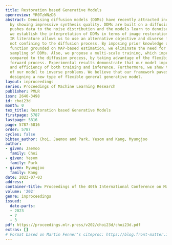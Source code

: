 ```yaml
---
title: Restoration based Generative Models
openreview: YR0TzWNzD8
abstract: Denoising diffusion models (DDMs) have recently attracted increasing attention
  by showing impressive synthesis quality. DDMs are built on a diffusion process that
  pushes data to the noise distribution and the models learn to denoise. In this paper,
  we establish the interpretation of DDMs in terms of image restoration (IR). Integrating
  IR literature allows us to use an alternative objective and diverse forward processes,
  not confining to the diffusion process. By imposing prior knowledge on the loss
  function grounded on MAP-based estimation, we eliminate the need for the expensive
  sampling of DDMs. Also, we propose a multi-scale training, which improves the performance
  compared to the diffusion process, by taking advantage of the flexibility of the
  forward process. Experimental results demonstrate that our model improves the quality
  and efficiency of both training and inference. Furthermore, we show the applicability
  of our model to inverse problems. We believe that our framework paves the way for
  designing a new type of flexible general generative model.
layout: inproceedings
series: Proceedings of Machine Learning Research
publisher: PMLR
issn: 2640-3498
id: choi23d
month: 0
tex_title: Restoration based Generative Models
firstpage: 5787
lastpage: 5816
page: 5787-5816
order: 5787
cycles: false
bibtex_author: Choi, Jaemoo and Park, Yesom and Kang, Myungjoo
author:
- given: Jaemoo
  family: Choi
- given: Yesom
  family: Park
- given: Myungjoo
  family: Kang
date: 2023-07-03
address: 
container-title: Proceedings of the 40th International Conference on Machine Learning
volume: '202'
genre: inproceedings
issued:
  date-parts:
  - 2023
  - 7
  - 3
pdf: https://proceedings.mlr.press/v202/choi23d/choi23d.pdf
extras: []
# Format based on Martin Fenner's citeproc: https://blog.front-matter.io/posts/citeproc-yaml-for-bibliographies/
---
```

